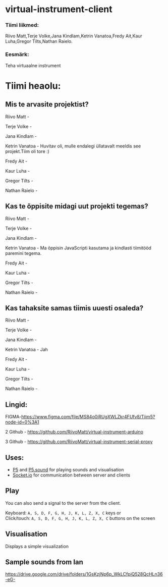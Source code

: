# virtual-instrument-client
### Tiimi liikmed:
Riivo Matt,Terje Volke,Jana Kindlam,Ketrin Vanatoa,Fredy Ait,Kaur Luha,Gregor Tilts,Nathan Raielo.
### Eesmärk:
Teha  virtuaalne instrument

# Tiimi heaolu:
## Mis te arvasite projektist?
Riivo Matt -

Terje Volke - 

Jana Kindlam - 

Ketrin Vanatoa - Huvitav oli, mulle endalegi üllatavalt meeldis see projekt.Tiim oli tore :)

Fredy Ait - 

Kaur Luha - 

Gregor Tilts - 

Nathan Raielo -

## Kas te õppisite midagi uut projekti tegemas?
Riivo Matt - 

Terje Volke - 

Jana Kindlam - 

Ketrin Vanatoa - Ma õppisin JavaScripti kasutama ja kindlasti tiimitööd paremini tegema.

Fredy Ait - 

Kaur Luha - 

Gregor Tilts - 

Nathan Raielo -

## Kas tahaksite samas tiimis uuesti osaleda?
Riivo Matt - 

Terje Volke - 

Jana Kindlam - 

Ketrin Vanatoa - Jah

Fredy Ait - 

Kaur Luha - 

Gregor Tilts - 

Nathan Raielo -

## Lingid:
FIGMA-https://www.figma.com/file/MS84o0iRUgXWLZkr4FUfv8/Tiim5?node-id=0%3A1

2 Github - https://github.com/RiivoMatt/virtual-instrument-arduino

3 Github - https://github.com/RiivoMatt/virtual-instrument-serial-proxy

## Uses:
- [P5](https://p5js.org/) and [P5.sound](https://p5js.org/reference/#/libraries/p5.sound) for playing sounds and visualisation
- [Socket.io](https://socket.io/) for communication between server and clients 

## Play
You can also send a signal to the server from the client.

Keyboard: ```A, S, D, F, G, H, J, K, L, Z, X, C``` keys or  
Click/touch: ```A, S, D, F, G, H, J, K, L, Z, X, C``` buttons on the screen

## Visualisation
Displays a simple visualization 

## Sample sounds from Ian

https://drive.google.com/drive/folders/1GsKzjNp6p_WkLCfpiQ528QcHLn36-eG-
